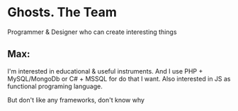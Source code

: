 # Ghosts. The Team

Programmer & Designer who can create interesting things

## Max: 
I'm interested in educational & useful instruments. And I use PHP + MySQL/MongoDb or C# + MSSQL for do that I want. Also interested in JS as functional programing language.

But don't like any frameworks, don't know why
